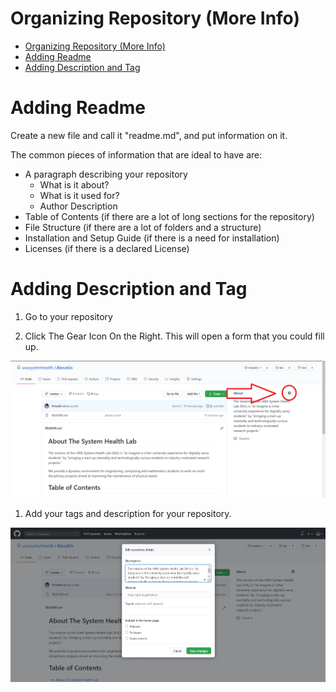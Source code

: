 # Organizing Repository (More Info)
- [Organizing Repository (More Info)](#organizing-repository-more-info)
- [Adding Readme](#adding-readme)
- [Adding Description and Tag](#adding-description-and-tag)

# Adding Readme
Create a new file and call it "readme.md", and put information on it.

The common pieces of information that are ideal to have are:
- A paragraph describing your repository
    - What is it about?
    - What is it used for?
    - Author Description
- Table of Contents (if there are a lot of long sections for the repository)
- File Structure (if there are a lot of folders and a structure)
- Installation and Setup Guide (if there is a need for installation)
- Licenses (if there is a declared License)



# Adding Description and Tag
1. Go to your repository



2. Click The Gear Icon On the Right. This will open a form that you could fill up.

![Locate Gear](images/repo-gear.png)

1. Add your tags and description for your repository.

![Adding Description and Tag](images/repo-adjust-description-tags.png)